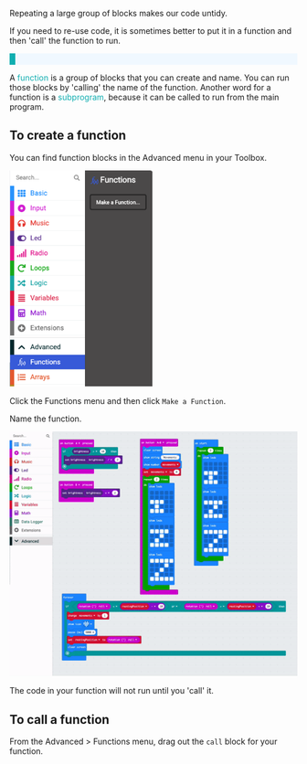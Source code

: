Repeating a large group of blocks makes our code untidy.

If you need to re-use code, it is sometimes better to put it in a function and then 'call' the function to run. 

<p style="border-left: solid; border-width:10px; border-color: #0faeb0; background-color: aliceblue; padding: 10px;">

A <span style="color: #0faeb0">function</span> is a group of blocks that you can create and name. You can run those blocks by 'calling' the name of the function. Another word for a function is a <span style="color: #0faeb0">subprogram</span>, because it can be called to run from the main program.
</p>

## To create a function

You can find function blocks in the Advanced menu in your Toolbox.

<img src="images/function-menu.png" alt="The Advanced menu, with the 'Functions' sub-menu highlighted."  width="250"/>

Click the Functions menu and then click `Make a Function`.

Name the function.

![Animation showing how to make a function.](images/make-a-function.gif)

The code in your function will not run until you 'call' it.

## To call a function

From the Advanced > Functions menu, drag out the `call` block for your function.